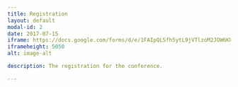 ```yaml
---
title: Registration
layout: default
modal-id: 2
date: 2017-07-15
iframe: https://docs.google.com/forms/d/e/1FAIpQLSfh5ytL9jVTlzoM2JOW6KUXcouw0wXPhv7KMQMsBP3HKoyNrw/viewform?embedded=true
iframeheight: 5050
alt: image-alt

description: The registration for the conference.

---
```

